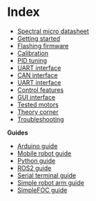 # Index

* [Spectral micro datasheet]()
* [Getting started]()
* [Flashing firmware]()
* [Calibration]()
* [PID tuning]()
* [UART interface]()
* [CAN interface]()
* [UART interface]()
* [Control features]()
* [GUI interface]()
* [Tested motors]()
* [Theory corner]()
* [Troubleshooting]()

**Guides**

* [Arduino guide]()
* [Mobile robot guide]()
* [Python guide]()
* [ROS2 guide]()
* [Serial terminal guide]()
* [Simple robot arm guide]()
* [SimpleFOC guide]()

